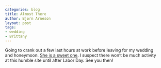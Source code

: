 ```yaml
---
categories: blog
title: Almost There
author: Bjorn Arneson
layout: post
tags: 
- wedding
- Brittany
---
```


<p>Going to crank out a few last hours at work before leaving for my wedding and honeymoon. <a href="http://weddingwire.com/brittanyandbjorn">She is a sweet one</a>. I suspect there won&#8217;t be much activity at this humble site until after Labor Day. See you then!</p>
